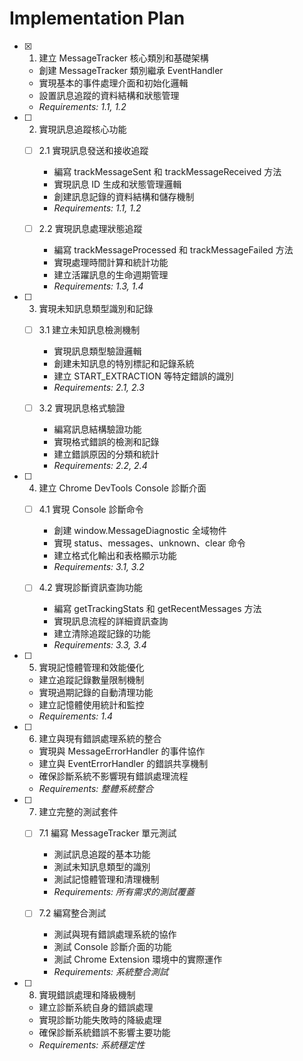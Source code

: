 # Implementation Plan

- [x] 1. 建立 MessageTracker 核心類別和基礎架構

  - 創建 MessageTracker 類別繼承 EventHandler
  - 實現基本的事件處理介面和初始化邏輯
  - 設置訊息追蹤的資料結構和狀態管理
  - _Requirements: 1.1, 1.2_

- [ ] 2. 實現訊息追蹤核心功能

  - [ ] 2.1 實現訊息發送和接收追蹤

    - 編寫 trackMessageSent 和 trackMessageReceived 方法
    - 實現訊息 ID 生成和狀態管理邏輯
    - 創建訊息記錄的資料結構和儲存機制
    - _Requirements: 1.1, 1.2_

  - [ ] 2.2 實現訊息處理狀態追蹤
    - 編寫 trackMessageProcessed 和 trackMessageFailed 方法
    - 實現處理時間計算和統計功能
    - 建立活躍訊息的生命週期管理
    - _Requirements: 1.3, 1.4_

- [ ] 3. 實現未知訊息類型識別和記錄

  - [ ] 3.1 建立未知訊息檢測機制

    - 實現訊息類型驗證邏輯
    - 創建未知訊息的特別標記和記錄系統
    - 建立 START_EXTRACTION 等特定錯誤的識別
    - _Requirements: 2.1, 2.3_

  - [ ] 3.2 實現訊息格式驗證
    - 編寫訊息結構驗證功能
    - 實現格式錯誤的檢測和記錄
    - 建立錯誤原因的分類和統計
    - _Requirements: 2.2, 2.4_

- [ ] 4. 建立 Chrome DevTools Console 診斷介面

  - [ ] 4.1 實現 Console 診斷命令

    - 創建 window.MessageDiagnostic 全域物件
    - 實現 status、messages、unknown、clear 命令
    - 建立格式化輸出和表格顯示功能
    - _Requirements: 3.1, 3.2_

  - [ ] 4.2 實現診斷資訊查詢功能
    - 編寫 getTrackingStats 和 getRecentMessages 方法
    - 實現訊息流程的詳細資訊查詢
    - 建立清除追蹤記錄的功能
    - _Requirements: 3.3, 3.4_

- [ ] 5. 實現記憶體管理和效能優化

  - 建立追蹤記錄數量限制機制
  - 實現過期記錄的自動清理功能
  - 建立記憶體使用統計和監控
  - _Requirements: 1.4_

- [ ] 6. 建立與現有錯誤處理系統的整合

  - 實現與 MessageErrorHandler 的事件協作
  - 建立與 EventErrorHandler 的錯誤共享機制
  - 確保診斷系統不影響現有錯誤處理流程
  - _Requirements: 整體系統整合_

- [ ] 7. 建立完整的測試套件

  - [ ] 7.1 編寫 MessageTracker 單元測試

    - 測試訊息追蹤的基本功能
    - 測試未知訊息類型的識別
    - 測試記憶體管理和清理機制
    - _Requirements: 所有需求的測試覆蓋_

  - [ ] 7.2 編寫整合測試
    - 測試與現有錯誤處理系統的協作
    - 測試 Console 診斷介面的功能
    - 測試 Chrome Extension 環境中的實際運作
    - _Requirements: 系統整合測試_

- [ ] 8. 實現錯誤處理和降級機制
  - 建立診斷系統自身的錯誤處理
  - 實現診斷功能失敗時的降級處理
  - 確保診斷系統錯誤不影響主要功能
  - _Requirements: 系統穩定性_
